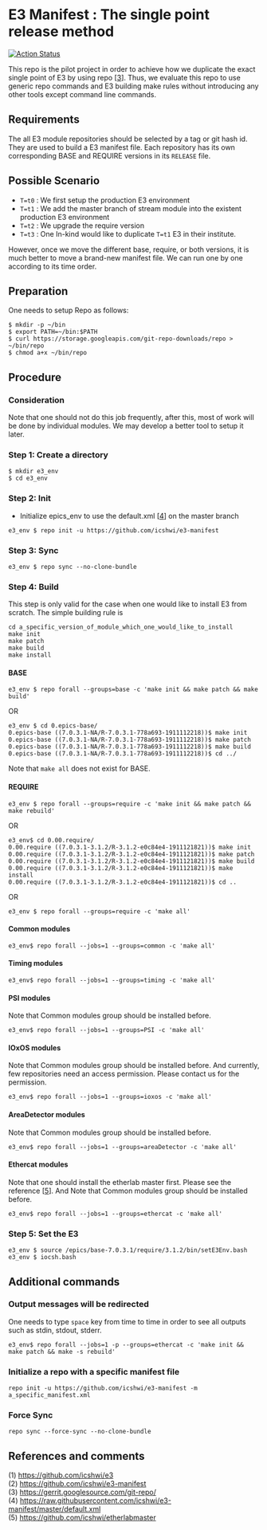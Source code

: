 E3 Manifest : The single point release method
===
[![Action Status](https://github.com/icshwi/e3-manifest/workflows/E3%20Building/badge.svg)](https://github.com/icshwi/e3-manifest/actions?workflow=E3+Building)

This repo is the pilot project in order to achieve how we duplicate the exact single point of E3 by using repo [[3]].  Thus, we evaluate this repo to use generic repo commands and E3 building make rules without introducing any other tools except command line commands. 

## Requirements

The all E3 module repositories should be selected by a tag or git hash id. They are used to build a E3 manifest file. Each repository has its own corresponding BASE and REQUIRE versions in its `RELEASE` file. 

## Possible Scenario


* `T=t0` : We first setup the production E3 environment
* `T=t1` : We add the master branch of stream module into the existent production E3 environment
* `T=t2` : We upgrade the require version
* `T=t3` : One In-kind would like to duplicate `T=t1` E3 in their institute. 

However, once we move the different base, require, or both versions, it is much better to move a brand-new manifest file. We can run one by one according to its time order. 

## Preparation

One needs to setup Repo as follows:

```
$ mkdir -p ~/bin
$ export PATH=~/bin:$PATH
$ curl https://storage.googleapis.com/git-repo-downloads/repo > ~/bin/repo
$ chmod a+x ~/bin/repo
```


## Procedure 

### Consideration

Note that one should not do this job frequently, after this, most of work will be done by individual modules. We may develop a better tool to setup it later.

### Step 1:  Create a directory
```
$ mkdir e3_env
$ cd e3_env
```

### Step 2: Init


* Initialize epics_env to use the default.xml [[4]] on the master branch

```
e3_env $ repo init -u https://github.com/icshwi/e3-manifest
```

### Step 3: Sync

```
e3_env $ repo sync --no-clone-bundle
```


### Step 4: Build

This step is only valid for the case when one would like to install E3 from scratch. The simple building rule is
```
cd a_specific_version_of_module_which_one_would_like_to_install
make init
make patch
make build
make install
```

#### BASE

```
e3_env $ repo forall --groups=base -c 'make init && make patch && make build'
```
OR
```
e3_env $ cd 0.epics-base/
0.epics-base ((7.0.3.1-NA/R-7.0.3.1-778a693-1911112218))$ make init
0.epics-base ((7.0.3.1-NA/R-7.0.3.1-778a693-1911112218))$ make patch
0.epics-base ((7.0.3.1-NA/R-7.0.3.1-778a693-1911112218))$ make build
0.epics-base ((7.0.3.1-NA/R-7.0.3.1-778a693-1911112218))$ cd ../
```
Note that `make all` does not exist for BASE.

#### REQUIRE

```
e3_env $ repo forall --groups=require -c 'make init && make patch && make rebuild'
```
OR
```
e3_env$ cd 0.00.require/
0.00.require ((7.0.3.1-3.1.2/R-3.1.2-e0c84e4-1911121821))$ make init
0.00.require ((7.0.3.1-3.1.2/R-3.1.2-e0c84e4-1911121821))$ make patch
0.00.require ((7.0.3.1-3.1.2/R-3.1.2-e0c84e4-1911121821))$ make build
0.00.require ((7.0.3.1-3.1.2/R-3.1.2-e0c84e4-1911121821))$ make install
0.00.require ((7.0.3.1-3.1.2/R-3.1.2-e0c84e4-1911121821))$ cd ..
```
OR

```
e3_env $ repo forall --groups=require -c 'make all'
```
#### Common modules

```
e3_env$ repo forall --jobs=1 --groups=common -c 'make all'
```

#### Timing modules
```
e3_env$ repo forall --jobs=1 --groups=timing -c 'make all'
```

#### PSI modules 
Note that Common modules group should be installed before. 
```
e3_env$ repo forall --jobs=1 --groups=PSI -c 'make all'
```

#### IOxOS modules
Note that Common modules group should be installed before. And currently, few repositories need an access permission. Please contact us for the permission.
```
e3_env$ repo forall --jobs=1 --groups=ioxos -c 'make all'
```

#### AreaDetector modules
Note that Common modules group should be installed before. 
```
e3_env$ repo forall --jobs=1 --groups=areaDetector -c 'make all'
```

#### Ethercat modules
Note that one should install the etherlab master first. Please see the reference [[5]]. And Note that Common modules group should be installed before. 
```
e3_env$ repo forall --jobs=1 --groups=ethercat -c 'make all'
```

### Step 5: Set the E3
```
e3_env $ source /epics/base-7.0.3.1/require/3.1.2/bin/setE3Env.bash
e3_env $ iocsh.bash
```



## Additional commands

### Output messages will be redirected
One needs to type `space` key from time to time in order to see all outputs such as stdin, stdout, stderr.

```
e3_env$ repo forall --jobs=1 -p --groups=ethercat -c 'make init && make patch && make -s rebuild'
```
### Initialize a repo with a specific manifest file
```
repo init -u https://github.com/icshwi/e3-manifest -m a_specific_manifest.xml
```

### Force Sync
```
repo sync --force-sync --no-clone-bundle
```

## References and comments


(1) https://github.com/icshwi/e3                  
(2) https://github.com/icshwi/e3-manifest                     
(3) https://gerrit.googlesource.com/git-repo/                      
(4) https://raw.githubusercontent.com/icshwi/e3-manifest/master/default.xml                      
(5) https://github.com/icshwi/etherlabmaster                            



[1]: https://github.com/icshwi/e3                  
[2]: https://github.com/icshwi/e3-manifest                     
[3]: https://gerrit.googlesource.com/git-repo/                      
[4]: https://raw.githubusercontent.com/icshwi/e3-manifest/master/default.xml                      
[5]: https://github.com/icshwi/etherlabmaster                            

